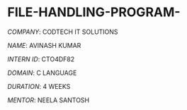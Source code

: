 # FILE-HANDLING-PROGRAM-

*COMPANY*: CODTECH IT SOLUTIONS

*NAME*: AVINASH KUMAR

*INTERN ID*: CTO4DF82

*DOMAIN*: C LANGUAGE

*DURATION*: 4 WEEKS

*MENTOR*: NEELA SANTOSH
